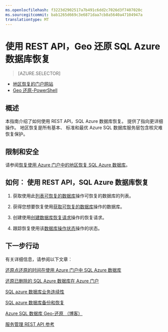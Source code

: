 ```yaml
---
ms.openlocfilehash: f3223d2902517a7b491c6dd2c7026d3f7407020c
ms.sourcegitcommit: bab1265d669c3e6871daa7cb8a5640a47104947a
translationtype: MT
---
```

<properties 
   pageTitle="使用 REST API，Geo 还原 SQL Azure 数据库恢复" 
   description="Geo 还原，Microsoft Azure SQL 数据库，还原数据库中恢复数据库，REST API，" 
   services="sql-database" 
   documentationCenter="" 
   authors="elfisher" 
   manager="jeffreyg" 
   editor="v-romcal"/>

<tags
   ms.service="sql-database"
   ms.devlang="NA"
   ms.topic="article"
   ms.tgt_pltfrm="NA"
   ms.workload="storage-backup-recovery" 
   ms.date="07/24/2015"
   ms.author="elfish; v-romcal"/>

# 使用 REST API，Geo 还原 SQL Azure 数据库恢复

> [AZURE.SELECTOR]
- [地区恢复的门户网站](sql-database-geo-restore-tutorial-management-portal.md)
- [Geo 还原-PowerShell](sql-database-geo-restore-tutorial-powershell.md)

## 概述

本指南介绍了如何使用 REST API，SQL Azure 数据库恢复。 提供了指向更详细操作。 地区恢复是所有基本、 标准和最优 Azure SQL 数据库服务层包含核灾难恢复保护。

## 限制和安全

请参阅[恢复使用 Azure 门户中的地区恢复 SQL Azure 数据库](sql-database-geo-restore-tutorial-management-portal.md)。

## 如何︰ 使用 REST API，SQL Azure 数据库恢复

1.  获取使用此[列表可恢复的数据库](http://msdn.microsoft.com/library/azure/dn800984.aspx)操作可恢复的数据库的列表。
    
2.  获得您想要恢复使用[获取可恢复的数据库](http://msdn.microsoft.com/library/azure/dn800985.aspx)操作的数据库。
    
3.  创建使用[创建数据库恢复请求](http://msdn.microsoft.com/library/azure/dn800986.aspx)操作的恢复请求。
    
4.  跟踪恢复使用该[数据库操作状态](http://msdn.microsoft.com/library/azure/dn720371.aspx)操作的状态。

## 下一步行动

有关详细信息，请参阅以下文章︰

[还原点还原的时间在使用 Azure 门户中 SQL Azure 数据库](sql-database-point-in-time-restore-tutorial-management-portal.md)

[还原已删除的 SQL Azure 数据库在 Azure 门户](sql-database-restore-deleted-database-tutorial-management-portal.md)

[SQL azure 数据库业务连续性](http://msdn.microsoft.com/library/azure/hh852669.aspx)

[SQL azure 数据库备份和恢复](http://msdn.microsoft.com/library/azure/jj650016.aspx)

[Azure SQL 数据库 Geo-还原 （博客）](http://azure.microsoft.com/blog/2014/09/13/azure-sql-database-geo-restore/)

[服务管理 REST API 参考](https://msdn.microsoft.com/library/azure/ee460799.aspx)
 